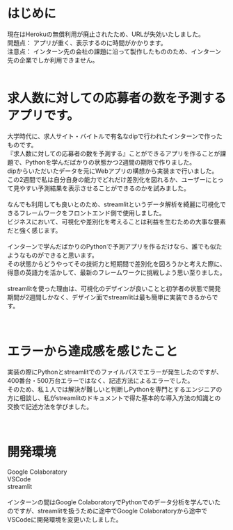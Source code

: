 # はじめに
現在はHerokuの無償利用が廃止されたため、URLが失効いたしました。<br>
問題点： アプリが重く、表示するのに時間がかかります。<br>
注意点： インターン先の会社の課題に沿って製作したもののため、インターン先の企業でしか利用できません。<br>
<br>
# 求人数に対しての応募者の数を予測するアプリです。
大学時代に、求人サイト・バイトルで有名なdipで行われたインターンで作ったものです。<br>
『求人数に対しての応募者の数を予測する』ことができるアプリを作ることが課題で、Pythonを学んだばかりの状態かつ2週間の期限で作りました。<br>
dipからいただいたデータを元にWebアプリの構想から実装まで行いました。<br>
この2週間で私は自分自身の能力でどれだけ差別化を図れるか、ユーザーにとって見やすい予測結果を表示させることができるのかを試みました。<br>
<br>
なんでも利用しても良いとのため、streamlitというデータ解析を綺麗に可視化できるフレームワークをフロントエンド側で使用しました。<br>
ビジネスにおいて、可視化や差別化を考えることは利益を生むための大事な要素だと強く感じます。<br>
<br>
インターンで学んだばかりのPythonで予測アプリを作るだけなら、誰でも似たようなものができると思います。<br>
その状態からどうやってその技術力と短期間で差別化を図ろうかと考えた際に、得意の英語力を活かして、最新のフレームワークに挑戦しよう思い至りました。<br>
<br>
streamlitを使った理由は、可視化のデザインが良いことと初学者の状態で開発期間が2週間しかなく、デザイン面でstreamlitは最も簡単に実装できるからです。<br>
<br>
<br>
# エラーから達成感を感じたこと
実装の際にPythonとstreamlitでのファイルパスでエラーが発生したのですが、400番台・500万台エラーではなく、記述方法によるエラーでした。<br>
そのため、私１人では解決が難しいと判断しPythonを専門とするエンジニアの方に相談し、私がstreamlitのドキュメントで得た基本的な導入方法の知識との交換で記述方法を学びました。<br>
<br>
<br>
# 開発環境
Google Colaboratory<br>
VSCode<br>
streamlit<br>
<br>
インターンの間はGoogle ColaboratoryでPythonでのデータ分析を学んでいたのですが、streamlitを扱うために途中でGoogle Colaboratoryから途中でVSCodeに開発環境を変更いたしました。


